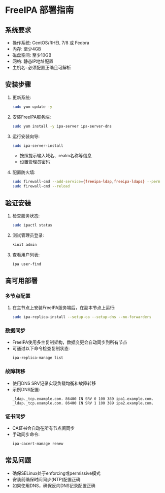 # FreeIPA 部署指南

## 系统要求
- 操作系统: CentOS/RHEL 7/8 或 Fedora
- 内存: 至少4GB
- 磁盘空间: 至少10GB
- 网络: 静态IP地址配置
- 主机名: 必须配置正确且可解析

## 安装步骤
1. 更新系统:
   ```bash
   sudo yum update -y
   ```

2. 安装FreeIPA服务端:
   ```bash
   sudo yum install -y ipa-server ipa-server-dns
   ```

3. 运行安装向导:
   ```bash
   sudo ipa-server-install
   ```
   - 按照提示输入域名、realm名称等信息
   - 设置管理员密码

4. 配置防火墙:
   ```bash
   sudo firewall-cmd --add-service={freeipa-ldap,freeipa-ldaps} --permanent
   sudo firewall-cmd --reload
   ```

## 验证安装
1. 检查服务状态:
   ```bash
   sudo ipactl status
   ```

2. 测试管理员登录:
   ```bash
   kinit admin
   ```

3. 查看用户列表:
   ```bash
   ipa user-find
   ```

## 高可用部署

### 多节点配置
1. 在主节点上安装FreeIPA服务端后，在副本节点上运行:
   ```bash
   sudo ipa-replica-install --setup-ca --setup-dns --no-forwarders
   ```

### 数据同步
- FreeIPA使用多主复制架构，数据变更会自动同步到所有节点
- 可通过以下命令检查复制状态:
   ```bash
   ipa-replica-manage list
   ```

### 故障转移
- 使用DNS SRV记录实现负载均衡和故障转移
- 示例DNS配置:
   ```
   _ldap._tcp.example.com. 86400 IN SRV 0 100 389 ipa1.example.com.
   _ldap._tcp.example.com. 86400 IN SRV 1 100 389 ipa2.example.com.
   ```

### 证书同步
- CA证书会自动在所有节点间同步
- 手动同步命令:
   ```bash
   ipa-cacert-manage renew
   ```

## 常见问题
- 确保SELinux处于enforcing或permissive模式
- 安装前确保时间同步(NTP)配置正确
- 如果使用DNS，确保反向DNS记录配置正确